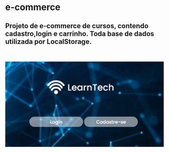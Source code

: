 # e-commerce

<h2>Projeto de e-commerce de cursos, contendo cadastro,login e carrinho. Toda base de dados utilizada por LocalStorage.</h2>
<br>
<br>
<img src="./images/capa.png">
